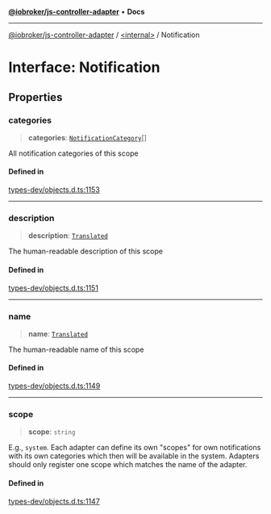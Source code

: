 [**@iobroker/js-controller-adapter**](../../README.md) • **Docs**

***

[@iobroker/js-controller-adapter](../../globals.md) / [\<internal\>](../README.md) / Notification

# Interface: Notification

## Properties

### categories

> **categories**: [`NotificationCategory`](../type-aliases/NotificationCategory.md)[]

All notification categories of this scope

#### Defined in

[types-dev/objects.d.ts:1153](https://github.com/ioBroker/ioBroker.js-controller/blob/51faba7cbec9601fb6a2f5142cb3a117e78ab588/packages/types-dev/objects.d.ts#L1153)

***

### description

> **description**: [`Translated`](../type-aliases/Translated.md)

The human-readable description of this scope

#### Defined in

[types-dev/objects.d.ts:1151](https://github.com/ioBroker/ioBroker.js-controller/blob/51faba7cbec9601fb6a2f5142cb3a117e78ab588/packages/types-dev/objects.d.ts#L1151)

***

### name

> **name**: [`Translated`](../type-aliases/Translated.md)

The human-readable name of this scope

#### Defined in

[types-dev/objects.d.ts:1149](https://github.com/ioBroker/ioBroker.js-controller/blob/51faba7cbec9601fb6a2f5142cb3a117e78ab588/packages/types-dev/objects.d.ts#L1149)

***

### scope

> **scope**: `string`

E.g., `system`. Each adapter can define its own "scopes" for own notifications with its own categories which then will be available in the system. Adapters should only register one scope which matches the name of the adapter.

#### Defined in

[types-dev/objects.d.ts:1147](https://github.com/ioBroker/ioBroker.js-controller/blob/51faba7cbec9601fb6a2f5142cb3a117e78ab588/packages/types-dev/objects.d.ts#L1147)
